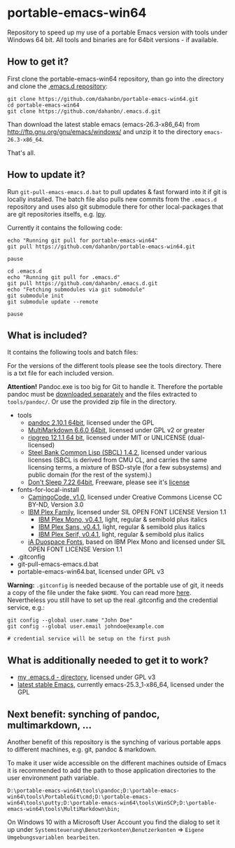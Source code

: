 # portable-emacs-win64

Repository to speed up my use of a portable Emacs version with tools under Windows 64 bit. All tools and binaries are for 64bit versions - if available.

## How to get it?

First clone the portable-emacs-win64 repository, than go into the directory and 
clone the [.emacs.d repository](https://github.com/dahanbn/.emacs.d):

    git clone https://github.com/dahanbn/portable-emacs-win64.git
    cd portable-emacs-win64
    git clone https://github.com/dahanbn/.emacs.d.git

Than download the latest stable emacs (emacs-26.3-x86_64) from
http://ftp.gnu.org/gnu/emacs/windows/ and unzip it to the directory
`emacs-26.3-x86_64`.

That's all.

## How to update it?

Run `git-pull-emacs-emacs.d.bat` to pull updates & fast forward into it if git
is locally installed. The batch file also pulls new commits from the `.emacs.d`
repository and uses also git submodule there for other local-packages that are
git repositories itselfs, e.g. [lpy](https://github.com/abo-abo/lpy).

Currently it contains the following code:

    echo "Running git pull for portable-emacs-win64"
    git pull https://github.com/dahanbn/portable-emacs-win64.git
    
    pause
    
    cd .emacs.d
    echo "Running git pull for .emacs.d"
    git pull https://github.com/dahanbn/.emacs.d.git
    echo "Fetching submodules via git submodule"
    git submodule init
    git submodule update --remote
    
    pause

## What is included?

It contains the following tools and batch files:

For the versions of the different tools please see the tools directory. There is a txt file for each included version. 

**Attention!** Pandoc.exe is too big for Git to handle it. Therefore the portable pandoc must be [downloaded separately](https://github.com/jgm/pandoc/releases/latest) and the files extracted to `tools/pandoc/`. Or use the provided zip file in the directory.

+ tools
    * [pandoc 2.10.1 64bit](https://github.com/jgm/pandoc/releases/latest), licensed under the GPL
    * [MultiMarkdown 6.6.0 64bit](http://fletcherpenney.net/multimarkdown/download/),
      licensed under GPL v2 or greater
    * [ripgrep 12.1.1 64 bit](https://github.com/BurntSushi/ripgrep/releases), licensed under MIT or UNLICENSE (dual-licensed)
    * [Steel Bank Common Lisp (SBCL) 1.4.2](http://www.sbcl.org/platform-table.html), licensed under various licenses (SBCL is derived from CMU CL, and carries the same licensing terms, a mixture of BSD-style (for a few subsystems) and public domain (for the rest of the system).)
    * [Don't Sleep 7.22 64bit](http://softwareok.de/?seite=Microsoft/DontSleep), Freeware, please see it's [license](http://softwareok.de/?seite=Microsoft/DontSleep/Lizenz)
+ fonts-for-local-install
    * [CamingoCode, v1.0](http://www.janfromm.de/typefaces/camingomono/camingocode/), licensed under Creative Commons License CC BY-ND, Version 3.0
    * [IBM Plex Family](https://github.com/IBM/type), licensed under SIL OPEN FONT LICENSE Version 1.1
        * [IBM Plex Mono, v0.4.1](https://github.com/IBM/type/tree/master/fonts/Mono/desktop/pc), light, regular & semibold plus italics
        * [IBM Plex Sans, v0.4.1](https://github.com/IBM/type/tree/master/fonts/Sans/desktop/pc), light, regular & semibold plus italics
        * [IBM Plex Serif, v0.4.1](https://github.com/IBM/type/tree/master/fonts/Serif/desktop/pc), light, regular & semibold plus italics
    * [iA Duospace Fonts](https://github.com/iaolo/iA-Fonts), based on IBM Plex Mono and licensed under SIL OPEN FONT LICENSE Version 1.1
+ .gitconfig
+ git-pull-emacs-emacs.d.bat
+ portable-emacs-win64.bat, licensed under GPL v3

**Warning:** `.gitconfig` is needed because of the portable use of git, it needs
a copy of the file under the fake `$HOME`. You can read more
[here](https://github.com/magit/magit/issues/1497). Nevertheless you still have
to set up the real .gitconfig and the credential service, e.g.:

    git config --global user.name "John Doe"
    git config --global user.email johndoe@example.com
	
	# credential service will be setup on the first push

## What is additionally needed to get it to work?

+ [my .emacs.d - directory](https://github.com/dahanbn/.emacs.d), licensed under GPL v3
+ [latest stable Emacs](https://www.gnu.org/software/emacs/), currently emacs-25.3_1-x86_64, licensed under the GPL

## Next benefit: synching of pandoc, multimarkdown, ...

Another benefit of this repository is the synching of various portable apps to different machines, e.g. git, pandoc & markdown.

To make it user wide accessible on the different machines outside of Emacs it is recommended to add the path to those application directories to the user environment path variable.

    D:\portable-emacs-win64\tools\pandoc;D:\portable-emacs-win64\tools\PortableGit\cmd;D:\portable-emacs-win64\tools\putty;D:\portable-emacs-win64\tools\WinSCP;D:\portable-emacs-win64\tools\MultiMarkdown\bin;

On Windows 10 with a Microsoft User Account you find the dialog to set it up under `Systemsteuerung\Benutzerkonten\Benutzerkonten` => `Eigene Umgebungsvariablen bearbeiten`.
